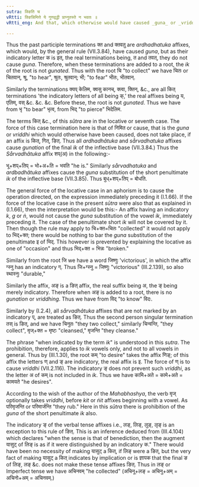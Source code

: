 ```yaml
---
sutra: क्ङिति च
vRtti: क्ङिन्निमित्ते ये गुणवृद्धी प्राप्नुतस्ते न भवतः ॥
vRtti_eng: And that, which otherwise would have caused _guna_ or _vriddhi_, does not do so, when it has an indicatory क् ग् or ङ्.

---
```

Thus the past participle terminations क्त and क्तवतु are _ardhadhatuka_ affixes, which would, by the general rule (VII.3.84), have caused _guna_, but as their indicatory letter क is इत्, the real terminations being, त and तवत्, they do not cause _guna_. Therefore, when these terminations are added to a root, the _ik_ of the root is not _gunated_. Thus with the root चि "to collect" we have चितः or चितवान्, श्रू, "to hear", श्रुतः, श्रुतवान्; भी; "to fear" भीतः, भीतवान्.

Similarly the terminations क्यप् केलिम, क्वसु कानच्, क्त्वा, क्तिन्, &c., are all कित् terminations 'the indicatory letters of all being क्,' the real affixes being य, एलिम्, वस् &c. &c. &c. Before these, the root is not _gunated_. Thus we have from भृ "to bear" भृत्व, from भिद् "to pierce" भिदेलिम.

The terms कित् &c., of this _sûtra_ are in the locative or seventh case. The force of this case termination here is that of निमित or cause, that is the _guna_ or _vriddhi_ which would otherwise have been caused, does not take place, if an affix is कित्, गित्, ङित्. Thus all _ardhadhâtuka_ and _sårvadhatuka_ affixes cause _gunation_ of the final _ik_ of the inflective base (VII.3.84.) Thus the _Sårvadhâtuka_ affix शप्(अ) in the following:-

भू+शप्+तिप् = भो+अ+ति = भवति "he is." Similarly _sårvadhatuka_ and _ardbadhâtuka_ affixes cause the _guna_ substitution of the short penultimate _ik_ of the inflective base (VII.3.85). Thus बुध्+शप्+तिप् = बोधति.

The general force of the locative case in an aphorism is to cause the operation directed, on the expression immediately preceding it (I.1.66). If the force of the locative case in the present _sūtra_ were also that as explained in (I.1.66), then the interpretation would be this:- An affix having an indicatory _k_, _g_ or _ṅ_, would not cause the _guna_ substitution of the vowel _ik_, immediately preceding it. The case of the penultimate short _ik_ will not be covered by it. Then though the rule may apply to चि+क्त=चितः "collected" it would not apply to भिद्+क्त; there would be nothing to bar the _guna_ substitution of the penultimate इ of भिद्. This however is prevented by explaining the locative as one of "occasion" and thus भिद्+क्त = भिन्नः "broken."

Similarly from the root जि we have a word जिष्णुः 'victorious', in which the affix ग्स्नु has an indicatory ग्. Thus जि+ग्स्नु = जिष्णुः "victorious" (III.2.139), so also स्थास्नुः "durable,"

Similarly the affix, अङ् is a ङित् affix, the real suffix being अ, the ङ् being merely indicatory. Therefore when अङ् is added to a root, there is no _gunation_ or _vriddhing_. Thus we have from विद् "to know" विदः.

Similarly by (I.2.4), all _sårvadhâtuka_ affixes that are not marked by an indicatory प्, are treated as ङित्. Thus the second person singular termination तस् is ङित्, and we have चिनुतः "they two collect," similarly चिन्वन्ति, "they collect", मृज्+क्त = मृष्टः "cleansed," मृजन्ति "they cleanse."

The phrase "when indicated by the term _ik_" is understood in this _sutra_. The prohibition, therefore, applies to _ik_ vowels only, and not to all vowels in general. Thus by (III.1.30), the root कम् "to desire" takes the affix णिङ्; of this affix the letters ण् and ङ् are indicatory, the real affix is इ. The force of ण् is to cause _vriddhi_ (VII.2.116). The indicatory ङ् does not prevent such _vriddhi_, as the letter अ of कम् is not included in _ik_. Thus we have कामि+अते = कामे+अते = कामयते "he desires".

According to the wish of the author of the _Mahabhashya_, the verb मृज् optionally takes _vriddhi_, before _kit_ or _ṅit_ affixes beginning with a vowel. As परिमृजन्ति or परिमार्जन्ति "they rub." Here in this _sūtra_ there is prohibition of the _guna_ of the short penultimate _ik_ also.

The indicatory ङ् of the verbal tense affixes i.e., लङ्, लिङ्, लुङ्, लृङ् is an exception to this rule of ङित्. This is an inference deduced from (III.4.104) which declares "when the sense is that of benediction, then the augment यासुट् of लिङ् is as if it were distinguished by an indicatory क." There would have been no necessity of making यासुट् a कित्, if लिङ् were a ङित्, but the very fact of making यासुट् a कित् indicates by implication or is ज्ञापक that the final ङ of लिङ्, लङ् &c. does not make these tense affixes ङित्. Thus in लङ् or Imperfect tense we have अचिनवम् "he collected" (अचिनू+लङ् = अचिनु+अम् = अचिनो+अम् = अचिनवम्.)